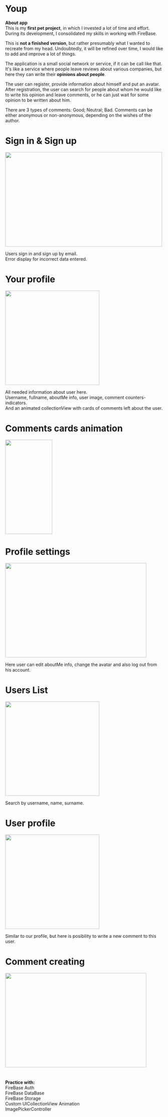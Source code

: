 
# Youp 
**About app** \
This is my **first pet project**, in which I invested a lot of time and effort. During its development, I consolidated my skills in working with FireBase. 

This is **not a finished version**, but rather presumably what I wanted to recreate from my head. Undoubtedly, it will be refined over time, I would like to add and improve a lot of things. 

The application is a small social network or service, if it can be call like  that. It's like a service where people leave reviews about various companies, but here they can write their **opinions about people**.

The user can register, provide information about himself and put an avatar. After registration, the user can search for people about whom he would like to write his opinion and leave comments, or he can just wait for some opinion to be written about him.

There are 3 types of comments: Good; Neutral; Bad. Comments can be either anonymous or non-anonymous, depending on the wishes of the author.

# Sign in & Sign up
<img src="https://sun9-61.userapi.com/impg/u1p9STLFWCeBB1YyC8ocLnpdnaP0FQGCxJorIw/nzfLKDaHXms.jpg?size=1446x872&quality=96&sign=800c118ce2d165cc691511b9767e7ae9&type=album)" width="500" height="300">

Users sign in and sign up by email.\
Error display for incorrect data entered.

# Your profile
<img src="https://sun9-64.userapi.com/impg/eAc3iDVSC1dudb8HhkAymMa1yoBLu0IwRr8n6w/UQN-iUo94Tw.jpg?size=884x876&quality=96&sign=0d21f382bc96dfba15e0958ae73bf625&type=album" width="300" height="300">

All needed information about user here.\
Username, fullname, aboutMe info, user image, comment counters-indicators. \
And an animated collectionView with cards of comments left about the user.

# Comments cards animation
<img src="https://psv4.userapi.com/c237031/u210892849/docs/d33/453a768c6ea6/AnimationBigger.gif?extra=n1KYrUxXDD2cUJVYtZQNeWhUuwweYBQE69mBDJ8SOOBXzL2jRGYvS8IXmpkeb5HMrmRzivredBc81S-8FfAIPu_KmolEv3_nuvCwLjWSI127gRZBg-O3BxDrdHiay2R0eMbiAypiA9IZEZGS3Jt3xnGr" width="150" height="300">

# Profile settings
<img src="https://sun9-7.userapi.com/impg/HszplCSKI-syw8PsSuZsuVWPjO4TRYEfQVRbOQ/QLtK1iVH3Vw.jpg?size=1186x784&quality=96&sign=3939be54523bdec92de339527c7cc01c&type=album" width="450" height="300">

Here user can edit aboutMe info, change the avatar and also log out from his account.

# Users List
<img src="https://sun9-33.userapi.com/impg/U5y9SqrGFmYeX80DnhpUguBz9eshiIf5YaJBLg/lRqE11CYxfg.jpg?size=846x826&quality=96&sign=c963d6237e4b27307e0b748b86334f53&type=album" width="300" height="300">

Search by username, name, surname.

# User profile
<img src="https://sun9-27.userapi.com/impg/YJ0uxKzBTEAw8RiKoTFBswsmw0FdQK7vto6Kyw/hMP36avlVBw.jpg?size=752x744&quality=96&sign=7fe780c7591574a19b34ff10ee6c2d4c&type=album" width="300" height="300">


Similar to our profile, but here is posibility to write a new comment to this user.

# Comment creating
<img src="https://sun9-18.userapi.com/impg/1Yhle9SA9dRjTb66-aogxDbEH8JJlEALaqYZsQ/cZto8nSdVU0.jpg?size=1144x758&quality=96&sign=08eb835951068f48c6f2a3f16561dea6&type=album" width="450" height="300">



# 
**Practice with:** \
 FireBase Auth \
 FireBase DataBase \
 FireBase Storage \
 Custom UICollectionView Animation \
 ImagePickerController




